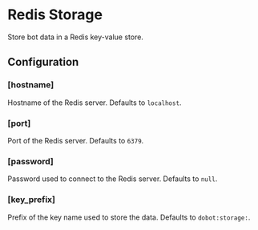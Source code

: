 # Redis Storage

Store bot data in a Redis key-value store.

## Configuration

### [hostname]

Hostname of the Redis server.  Defaults to `localhost`.

### [port]

Port of the Redis server.  Defaults to `6379`.

### [password]

Password used to connect to the Redis server.  Defaults to `null`.

### [key_prefix]

Prefix of the key name used to store the data.  Defaults to `dobot:storage:`.
